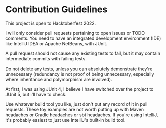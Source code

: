 # Contribution Guidelines

This project is open to Hacktoberfest 2022.

I will only consider pull requests pertaining to open issues or TODO comments. 
You need to have an integrated development environment (IDE) like IntelliJ IDEA 
or Apache NetBeans, with JUnit.

A pull request should not cause any existing tests to fail, but it may contain 
intermediate commits with failing tests.

Do not delete any tests, unless you can absolutely demonstrate they're 
unnecessary (redundancy is not proof of being unnecessary, especially where 
inheritance and polymorphism are involved).

At first, I was using JUnit 4, I believe I have switched over the project to 
JUnit 5, but I'll have to check.

Use whatever build tool you like, just don't put any record of it in pull 
requests. These toy examples are not worth putting up with Maven headaches or 
Gradle headaches or sbt headaches. If you're using IntelliJ, it's probably 
easiest to just use IntelliJ's built-in build tool.
